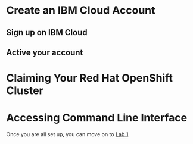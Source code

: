 # Create an IBM Cloud Account

## Sign up on IBM Cloud

## Active your account

# Claiming Your Red Hat OpenShift Cluster

# Accessing Command Line Interface


Once you are all set up, you can move on to [Lab 1](./Lab1/README.md)

